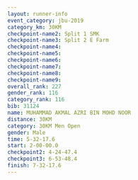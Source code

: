 ```yaml
---
layout: runner-info 
event_category: jbu-2019 
category_km: 30KM 
checkpoint-name2: Split 1 SMK 
checkpoint-name3: Split 2 E Farm 
checkpoint-name4: 
checkpoint-name5: 
checkpoint-name6: 
checkpoint-name7: 
checkpoint-name8: 
checkpoint-name9: 
overall_rank: 227
gender_rank: 116
category_rank: 116
bib: 31124
name: MUHAMMAD AKMAL AZRI BIN MOHD NOOR
distance: 30KM
category: 30KM Men Open
gender: Male
time: 5-32-17.6
start: 2-00-00.0
checkpoint2: 4-24-47.4
checkpoint3: 6-53-48.4
finish: 7-32-17.6
---
```

